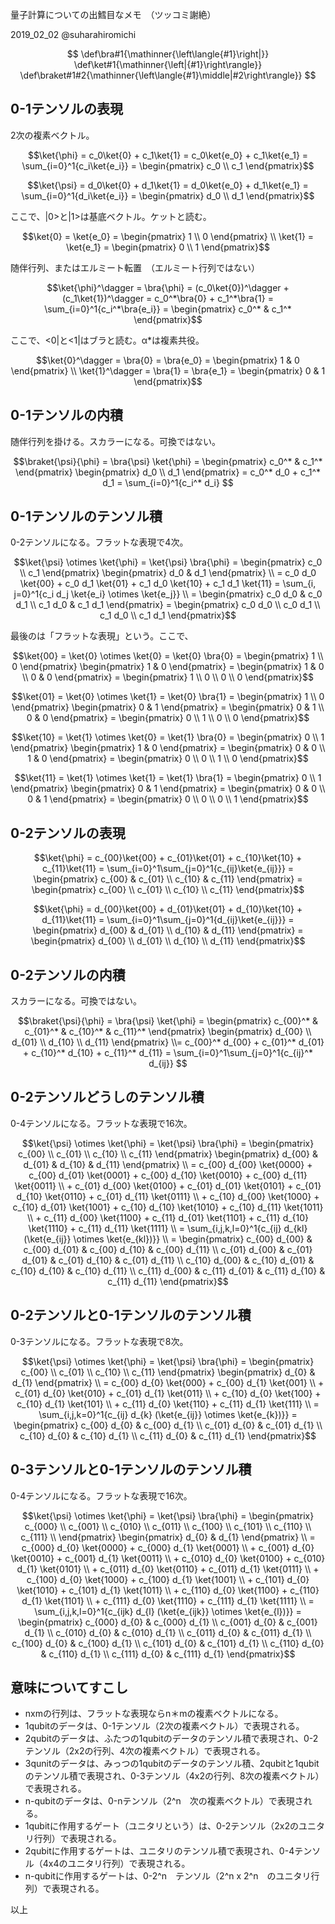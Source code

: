 量子計算についての出鱈目なメモ　（ツッコミ謝絶）

2019_02_02 @suharahiromichi 

$$
\def\bra#1{\mathinner{\left\langle{#1}\right|}}
\def\ket#1{\mathinner{\left|{#1}\right\rangle}}
\def\braket#1#2{\mathinner{\left\langle{#1}\middle|#2\right\rangle}}
$$

## 0-1テンソルの表現

2次の複素ベクトル。

```math
\ket{\phi}
=
c_0\ket{0} + c_1\ket{1}
=
c_0\ket{e_0} + c_1\ket{e_1}
=
\sum_{i=0}^1{c_i\ket{e_i}}
=
\begin{pmatrix}
c_0 \\
c_1
\end{pmatrix}
```
```math
\ket{\psi}
=
d_0\ket{0} + d_1\ket{1}
=
d_0\ket{e_0} + d_1\ket{e_1}
=
\sum_{i=0}^1{d_i\ket{e_i}}
=
\begin{pmatrix}
d_0 \\
d_1
\end{pmatrix}
```

ここで、|0>と|1>は基底ベクトル。ケットと読む。

```math
\ket{0} =
\ket{e_0} =
\begin{pmatrix}
1 \\
0 
\end{pmatrix}
\\
\ket{1} =
\ket{e_1} =
\begin{pmatrix}
0 \\
1 
\end{pmatrix}
```

随伴行列、またはエルミート転置　（エルミート行列ではない）

```math
\ket{\phi}^\dagger
=
\bra{\phi}
=
(c_0\ket{0})^\dagger + (c_1\ket{1})^\dagger
=
c_0^*\bra{0} + c_1^*\bra{1}
=
\sum_{i=0}^1{c_i^*\bra{e_i}}
=
\begin{pmatrix}
c_0^* & c_1^*
\end{pmatrix}
```

ここで、<0|と<1|はブラと読む。α*は複素共役。

```math
\ket{0}^\dagger =
\bra{0} =
\bra{e_0} =
\begin{pmatrix}
1  & 0 
\end{pmatrix}
\\
\ket{1}^\dagger =
\bra{1} =
\bra{e_1} =
\begin{pmatrix}
0 & 1 
\end{pmatrix}
```

## 0-1テンソルの内積

随伴行列を掛ける。スカラーになる。可換ではない。

```math
\braket{\psi}{\phi}
=
\bra{\psi} \ket{\phi}
=
\begin{pmatrix}
c_0^* & c_1^*
\end{pmatrix}
\begin{pmatrix}
d_0 \\
d_1
\end{pmatrix}
=
c_0^* d_0 + c_1^* d_1
=
\sum_{i=0}^1{c_i^* d_i} 
```

## 0-1テンソルのテンソル積

0-2テンソルになる。フラットな表現で4次。

```math
\ket{\psi} \otimes \ket{\phi}
=
\ket{\psi} \bra{\phi}
=
\begin{pmatrix}
c_0 \\
c_1
\end{pmatrix}
\begin{pmatrix}
d_0 & d_1
\end{pmatrix}
\\ =
c_0 d_0 \ket{00} + c_0 d_1 \ket{01} + c_1 d_0 \ket{10} + c_1 d_1 \ket{11}
=
\sum_{i,  j=0}^1{c_i d_j \ket{e_i} \otimes \ket{e_j}}
\\ =
\begin{pmatrix}
c_0 d_0 & c_0 d_1 \\
c_1 d_0 & c_1 d_1
\end{pmatrix}
=
\begin{pmatrix}
c_0 d_0 \\
c_0 d_1 \\
c_1 d_0 \\
c_1 d_1
\end{pmatrix}
```

最後のは「フラットな表現」という。ここで、

```math
\ket{00} =
\ket{0} \otimes \ket{0} =
\ket{0} \bra{0} =
\begin{pmatrix}
1 \\ 0
\end{pmatrix}
\begin{pmatrix}
1 & 0
\end{pmatrix}
=
\begin{pmatrix}
1 & 0 \\
0 & 0
\end{pmatrix}
=
\begin{pmatrix}
1 \\ 0 \\
0 \\ 0
\end{pmatrix}
```

```math
\ket{01} =
\ket{0} \otimes \ket{1} =
\ket{0} \bra{1} =
\begin{pmatrix}
1 \\ 0
\end{pmatrix}
\begin{pmatrix}
0 & 1
\end{pmatrix}
=
\begin{pmatrix}
0 & 1 \\
0 & 0
\end{pmatrix}
=
\begin{pmatrix}
0 \\ 1 \\
0 \\ 0
\end{pmatrix}
```

```math
\ket{10} =
\ket{1} \otimes \ket{0} =
\ket{1} \bra{0} =
\begin{pmatrix}
0 \\ 1
\end{pmatrix}
\begin{pmatrix}
1 & 0
\end{pmatrix}
=
\begin{pmatrix}
0 & 0 \\
1 & 0
\end{pmatrix}
=
\begin{pmatrix}
0 \\ 0 \\
1 \\ 0
\end{pmatrix}
```
```math
\ket{11} =
\ket{1} \otimes \ket{1} =
\ket{1} \bra{1} =
\begin{pmatrix}
0 \\ 1
\end{pmatrix}
\begin{pmatrix}
0 & 1
\end{pmatrix}
=
\begin{pmatrix}
0 & 0 \\
0 & 1
\end{pmatrix}
=
\begin{pmatrix}
0 \\ 0 \\
0 \\ 1
\end{pmatrix}
```

## 0-2テンソルの表現

```math
\ket{\phi}
=
c_{00}\ket{00} + c_{01}\ket{01} + c_{10}\ket{10} + c_{11}\ket{11}
=
\sum_{i=0}^1\sum_{j=0}^1{c_{ij}\ket{e_{ij}}}
=
\begin{pmatrix}
c_{00} & c_{01} \\
c_{10} & c_{11}
\end{pmatrix}
=
\begin{pmatrix}
c_{00} \\ c_{01} \\
c_{10} \\ c_{11}
\end{pmatrix}
```

```math
\ket{\phi}
=
d_{00}\ket{00} + d_{01}\ket{01} + d_{10}\ket{10} + d_{11}\ket{11}
=
\sum_{i=0}^1\sum_{j=0}^1{d_{ij}\ket{e_{ij}}}
=
\begin{pmatrix}
d_{00} & d_{01} \\
d_{10} & d_{11}
\end{pmatrix}
=
\begin{pmatrix}
d_{00} \\ d_{01} \\
d_{10} \\ d_{11}
\end{pmatrix}
```

## 0-2テンソルの内積

スカラーになる。可換ではない。

```math
\braket{\psi}{\phi}
=
\bra{\psi} \ket{\phi}
=
\begin{pmatrix}
c_{00}^* & c_{01}^* & c_{10}^* & c_{11}^*
\end{pmatrix}
\begin{pmatrix}
d_{00} \\
d_{01} \\
d_{10} \\
d_{11}
\end{pmatrix}
\\=
c_{00}^* d_{00} + c_{01}^* d_{01} + c_{10}^* d_{10} + c_{11}^* d_{11}
=
\sum_{i=0}^1\sum_{j=0}^1{c_{ij}^* d_{ij}} 
```

## 0-2テンソルどうしのテンソル積

0-4テンソルになる。フラットな表現で16次。

```math
\ket{\psi} \otimes \ket{\phi}
=
\ket{\psi} \bra{\phi}
=
\begin{pmatrix}
c_{00} \\
c_{01} \\
c_{10} \\
c_{11}
\end{pmatrix}
\begin{pmatrix}
d_{00} & d_{01} & d_{10} & d_{11}
\end{pmatrix}
\\ =
c_{00} d_{00} \ket{0000} +
c_{00} d_{01} \ket{0001} +
c_{00} d_{10} \ket{0010} +
c_{00} d_{11} \ket{0011}
\\ +
c_{01} d_{00} \ket{0100} +
c_{01} d_{01} \ket{0101} +
c_{01} d_{10} \ket{0110} +
c_{01} d_{11} \ket{0111}
\\ +
c_{10} d_{00} \ket{1000} +
c_{10} d_{01} \ket{1001} +
c_{10} d_{10} \ket{1010} +
c_{10} d_{11} \ket{1011}
\\ +
c_{11} d_{00} \ket{1100} +
c_{11} d_{01} \ket{1101} +
c_{11} d_{10} \ket{1110} +
c_{11} d_{11} \ket{1111}
\\ =
\sum_{i,j,k,l=0}^1{c_{ij} d_{kl} (\ket{e_{ij}} \otimes \ket{e_{kl})}}
\\ =
\begin{pmatrix}
c_{00} d_{00} & c_{00} d_{01} & c_{00} d_{10} & c_{00} d_{11} \\
c_{01} d_{00} & c_{01} d_{01} & c_{01} d_{10} & c_{01} d_{11} \\
c_{10} d_{00} & c_{10} d_{01} & c_{10} d_{10} & c_{10} d_{11} \\
c_{11} d_{00} & c_{11} d_{01} & c_{11} d_{10} & c_{11} d_{11}
\end{pmatrix}
```

## 0-2テンソルと0-1テンソルのテンソル積

0-3テンソルになる。フラットな表現で8次。

```math
\ket{\psi} \otimes \ket{\phi}
=
\ket{\psi} \bra{\phi}
=
\begin{pmatrix}
c_{00} \\
c_{01} \\
c_{10} \\
c_{11}
\end{pmatrix}
\begin{pmatrix}
d_{0} & d_{1}
\end{pmatrix}
\\ =
c_{00} d_{0} \ket{000} +
c_{00} d_{1} \ket{001}
\\ +
c_{01} d_{0} \ket{010} +
c_{01} d_{1} \ket{011}
\\ +
c_{10} d_{0} \ket{100} +
c_{10} d_{1} \ket{101}
\\ +
c_{11} d_{0} \ket{110} +
c_{11} d_{1} \ket{111}
\\ =
\sum_{i,j,k=0}^1{c_{ij} d_{k} (\ket{e_{ij}} \otimes \ket{e_{k})}}
=
\begin{pmatrix}
c_{00} d_{0} & c_{00} d_{1} \\
c_{01} d_{0} & c_{01} d_{1} \\
c_{10} d_{0} & c_{10} d_{1} \\
c_{11} d_{0} & c_{11} d_{1}
\end{pmatrix}
```

## 0-3テンソルと0-1テンソルのテンソル積

0-4テンソルになる。フラットな表現で16次。

```math
\ket{\psi} \otimes \ket{\phi}
=
\ket{\psi} \bra{\phi}
=
\begin{pmatrix}
c_{000} \\
c_{001} \\
c_{010} \\
c_{011} \\
c_{100} \\
c_{101} \\
c_{110} \\
c_{111} \\
\end{pmatrix}
\begin{pmatrix}
d_{0} & d_{1}
\end{pmatrix}
\\ =
c_{000} d_{0} \ket{0000} +
c_{000} d_{1} \ket{0001}
\\ +
c_{001} d_{0} \ket{0010} +
c_{001} d_{1} \ket{0011}
\\ +
c_{010} d_{0} \ket{0100} +
c_{010} d_{1} \ket{0101}
\\ +
c_{011} d_{0} \ket{0110} +
c_{011} d_{1} \ket{0111}
\\ +
c_{100} d_{0} \ket{1000} +
c_{100} d_{1} \ket{1001}
\\ +
c_{101} d_{0} \ket{1010} +
c_{101} d_{1} \ket{1011}
\\ +
c_{110} d_{0} \ket{1100} +
c_{110} d_{1} \ket{1101}
\\ +
c_{111} d_{0} \ket{1110} +
c_{111} d_{1} \ket{1111}
\\ =
\sum_{i,j,k,l=0}^1{c_{ijk} d_{l} (\ket{e_{ijk}} \otimes \ket{e_{l})}}
=
\begin{pmatrix}
c_{000} d_{0} & c_{000} d_{1} \\
c_{001} d_{0} & c_{001} d_{1} \\
c_{010} d_{0} & c_{010} d_{1} \\
c_{011} d_{0} & c_{011} d_{1} \\
c_{100} d_{0} & c_{100} d_{1} \\
c_{101} d_{0} & c_{101} d_{1} \\
c_{110} d_{0} & c_{110} d_{1} \\
c_{111} d_{0} & c_{111} d_{1}
\end{pmatrix}
```

## 意味についてすこし

- nxmの行列は、フラットな表現ならn＊mの複素ベクトルになる。
- 1qubitのデータは、0-1テンソル（2次の複素ベクトル）で表現される。
- 2qubitのデータは、ふたつの1qubitのデータのテンソル積で表現され、0-2テンソル（2x2の行列、4次の複素ベクトル）で表現される。
- 3qunitのデータは、みっつの1qubitのデータのテンソル積、2qubitと1qubitのテンソル積で表現され、0-3テンソル（4x2の行列、8次の複素ベクトル）で表現される。
- n-qubitのデータは、0-nテンソル（2^n　次の複素ベクトル）で表現される。
- 1qubitに作用するゲート（ユニタリという）は、0-2テンソル（2x2のユニタリ行列）で表現される。
- 2qubitに作用するゲートは、ユニタリのテンソル積で表現され、0-4テンソル（4x4のユニタリ行列）で表現される。
- n-qubitに作用するゲートは、0-2^n　テンソル（2^n x 2^n　のユニタリ行列）で表現される。


以上

